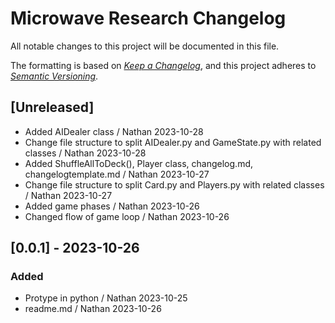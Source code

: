 Microwave Research Changelog
===============================

All notable changes to this project will be documented in this file.

The formatting is based on *[Keep a Changelog](https://keepachangelog.com/en/1.0.0/)*,
and this project adheres to *[Semantic Versioning](https://semver.org/spec/v2.0.0.html)*.

## [Unreleased]
- Added AIDealer class / Nathan 2023-10-28
- Change file structure to split AIDealer.py and GameState.py with related classes / Nathan 2023-10-28
- Added ShuffleAllToDeck(), Player class, changelog.md, changelogtemplate.md / Nathan 2023-10-27
- Change file structure to split Card.py and Players.py with related classes / Nathan 2023-10-27
- Added game phases / Nathan 2023-10-26
- Changed flow of game loop / Nathan 2023-10-26

## [0.0.1] - 2023-10-26
### Added
- Protype in python / Nathan 2023-10-25
- readme.md / Nathan 2023-10-26